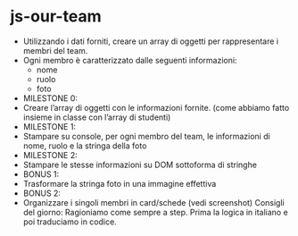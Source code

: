 # js-our-team

- Utilizzando i dati forniti, creare un array di oggetti per rappresentare i membri del team.
- Ogni membro è caratterizzato dalle seguenti informazioni:
    - nome
    - ruolo
    - foto
- MILESTONE 0:
- Creare l’array di oggetti con le informazioni fornite. (come abbiamo fatto insieme in classe con l’array di studenti)
- MILESTONE 1:
- Stampare su console, per ogni membro del team, le informazioni di nome, ruolo e la stringa della foto
- MILESTONE 2:
- Stampare le stesse informazioni su DOM sottoforma di stringhe
- BONUS 1:
- Trasformare la stringa foto in una immagine effettiva
- BONUS 2:
- Organizzare i singoli membri in card/schede (vedi screenshot)
Consigli del giorno:
Ragioniamo come sempre a step.
Prima la logica in italiano e poi traduciamo in codice.